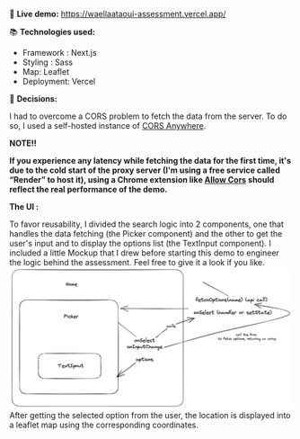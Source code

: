 🚀 **Live demo:** https://waellaataoui-assessment.vercel.app/

📚 **Technologies used:**

- Framework : Next.js
- Styling : Sass
- Map: Leaflet
- Deployment: Vercel

🧠 **Decisions:**

I had to overcome a CORS problem to fetch the data from the server. To do so, I used a self-hosted instance of [CORS Anywhere](https://github.com/Rob--W/cors-anywhere).

**NOTE!!**

**If you experience any latency while fetching the data for the first time, it's due to the cold start of the proxy server (I'm using a free service called “Render” to host it), using a Chrome extension like [Allow Cors](https://chrome.google.com/webstore/detail/allow-cors-access-control/lhobafahddgcelffkeicbaginigeejlf) should reflect the real performance of the demo.**

**The UI :**

To favor reusability, I divided the search logic into 2 components, one that handles the data fetching (the Picker component) and the other to get the user's input and to display the options list (the TextInput component).
I included a little Mockup that I drew before starting this demo to engineer the logic behind the assessment. Feel free to give it a look if you like.
![mockup](./public/img/mock.png)
After getting the selected option from the user, the location is displayed into a leaflet map using the corresponding coordinates.
